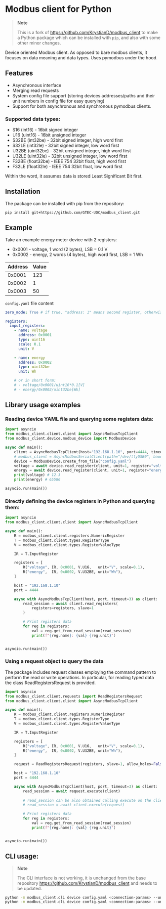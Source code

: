 # Modbus client for Python

> **Note**
>
> This is a fork of https://github.com/KrystianD/modbus_client to make a Python package which can be installed with `pip`, and also with some other minor changes. 


Device oriented Modbus client. As opposed to bare modbus clients, it focuses on data meaning and data types. Uses pymodbus under the hood.


## Features
- Asynchronous interface
- Merging read requests
- System config file support (storing devices addresses/paths and their unit numbers in config file for easy querying)
- Support for both asynchronous and synchronous pymodbus clients.


### Supported data types:
- S16 (int16) - 16bit signed integer
- U16 (uint16) - 16bit unsigned integer
- S32BE (int32be) - 32bit signed integer, high word first
- S32LE (int32le) - 32bit signed integer, low word first
- U32BE (uint32be) - 32bit unsigned integer, high word first
- U32LE (uint32le) - 32bit unsigned integer, low word first
- F32BE (float32be) - IEEE 754 32bit float, high word first
- F32LE (float32le) - IEEE 754 32bit float, low word first

Within the word, it assumes data is stored Least Significant Bit first.


## Installation
The package can be installed with pip from the repository:

```
pip install git+https://github.com/GTEC-UDC/modbus_client.git
```


## Example
Take an example energy meter device with 2 registers:

- 0x0001 - voltage, 1 word (2 bytes), LSB = 0.1 V
- 0x0002 - energy, 2 words (4 bytes), high word first, LSB = 1 Wh


| Address | Value |
|---------|-------|
|  0x0001 |   123 |
|  0x0002 |     1 |
|  0x0003 |    50 |


`config.yaml` file content

```yaml
zero_mode: True # if true, "address: 1" means second register, otherwise, "address: 1" means first register

registers:
  input_registers:
    - name: voltage
      address: 0x0001
      type: uint16
      scale: 0.1
      unit: V

    - name: energy
      address: 0x0002
      type: uint32be
      unit: Wh

    # or in short form:
    # - voltage/0x0001/uint16*0.1[V]
    # - energy/0x0002/uint32be[Wh] 
```

## Library usage examples

### Reading device YAML file and querying some registers data:
```python
import asyncio
from modbus_client.client.client import AsyncModbusTcpClient
from modbus_client.device.modbus_device import ModbusDevice

async def main():
    client = AsyncModbusTcpClient(host="192.168.1.10", port=4444, timeout=3)
    # modbus_client = AsyncModbusSerialClient(path="/dev/ttyUSB0", baudrate=9600, stopbits=1, parity='N', timeout=3)
    device = ModbusDevice.create_from_file("config.yaml")
    voltage = await device.read_register(client, unit=1, register="voltage")
    energy = await device.read_register(client, unit=1, register="energy")
    print(voltage) # 12.3
    print(energy) # 65586

asyncio.run(main())
```

### Directly defining the device registers in Python and querying them:
```python
import asyncio
from modbus_client.client.client import AsyncModbusTcpClient

async def main():
    R = modbus_client.client.registers.NumericRegister
    T = modbus_client.client.types.RegisterType
    V = modbus_client.client.types.RegisterValueType

    IR = T.InputRegister

    registers = [
        R("voltage", IR, 0x0001, V.U16,   unit="V", scale=0.1),
        R("energy",  IR, 0x0002, V.U32BE, unit="Wh"),
    ]

    host = "192.168.1.10"
    port = 4444

    async with AsyncModbusTcpClient(host, port, timeout=3) as client:
        read_session = await client.read_registers(
            registers=registers, slave=1
        )

        # Print registers data
        for reg in registers:
            val = reg.get_from_read_session(read_session)
            print(f"{reg.name}: {val} {reg.unit}")


asyncio.run(main())
```

### Using a request object to query the data

The package includes request classes employing the command pattern to perform the read or write operations. In particular, for reading typed data the class ReadRegistersRequest is provided.

```python
import asyncio
from modbus_client.client.requests import ReadRegistersRequest
from modbus_client.client.client import AsyncModbusTcpClient

async def main():
    R = modbus_client.client.registers.NumericRegister
    T = modbus_client.client.types.RegisterType
    V = modbus_client.client.types.RegisterValueType

    IR = T.InputRegister

    registers = [
        R("voltage", IR, 0x0001, V.U16,   unit="V", scale=0.1),
        R("energy",  IR, 0x0002, V.U32BE, unit="Wh"),
    ]

    request = ReadRegistersRequest(registers, slave=1, allow_holes=False)

    host = "192.168.1.10"
    port = 4444

    async with AsyncModbusTcpClient(host, port, timeout=3) as client:
        read_session = await request.execute(client)
        
        # read_session can be also obtained calling execute on the client:
        # read_session = await client.execute(request)

        # Print registers data
        for reg in registers:
            val = reg.get_from_read_session(read_session)
            print(f"{reg.name}: {val} {reg.unit}")


asyncio.run(main())
```


## CLI usage:

> **Note**
>
> The CLI interface is not working, it is unchanged from the base repository https://github.com/KrystianD/modbus_client and needs to be updated. 

```bash
python -m modbus_client.cli device config.yaml <connection-params> --unit 1 read voltage
python -m modbus_client.cli device config.yaml <connection-params> --unit 1 read energy
```

